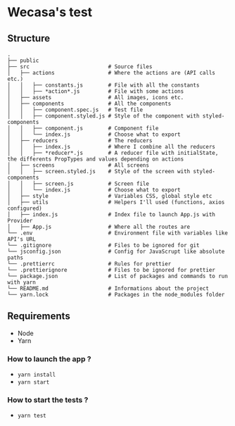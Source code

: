 # Wecasa's test

## Structure
    .
    ├── public                      
    ├── src                         # Source files 
    │   ├── actions                 # Where the actions are (API calls etc.)
    │   │   ├── constants.js        # File with all the constants
    │   │   ├── *action*.js         # File with some actions
    │   ├── assets                  # All images, icons etc.
    │   ├── components              # All the components
    │   │   ├── component.spec.js   # Test file
    │   │   ├── component.styled.js # Style of the component with styled-components 
    │   │   ├── component.js        # Component file
    │   │   └── index.js            # Choose what to export
    │   ├── reducers                # The reducers
    │   │   ├── index.js            # Where I combine all the reducers
    │   │   ├── *reducer*.js        # A reducer file with initialState, the differents PropTypes and values depending on actions
    │   ├── screens                 # All screens
    │   │   ├── screen.styled.js    # Style of the screen with styled-components 
    │   │   ├── screen.js           # Screen file
    │   │   └── index.js            # Choose what to export
    │   ├── style                   # Variables CSS, global style etc
    │   ├── utils                   # Helpers I'll used (functions, axios configured)
    │   ├── index.js                # Index file to launch App.js with Provider
    │   ├── App.js                  # Where all the routes are
    └── .env                        # Environment file with variables like API's URL
    └── .gitignore                  # Files to be ignored for git
    └── jsconfig.json               # Config for JavaScrupt like absolute paths
    └── .prettierrc                 # Rules for prettier
    └── .prettierignore             # Files to be ignored for prettier
    └── package.json                # List of packages and commands to run with yarn
    └── README.md                   # Informations about the project
    └── yarn.lock                   # Packages in the node_modules folder

## Requirements
* Node
* Yarn

### How to launch the app ?
* `yarn install`
* `yarn start`

### How to start the tests ?
* `yarn test`
